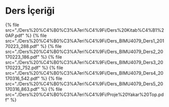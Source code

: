 # Ders İçeriği

<!--Index-->

{% file src="./Ders%20%C4%B0%C3%A7eri%C4%9Fi/Ders%20Kitab%C4%B1%20AP.pdf" %}
{% file src="./Ders%20%C4%B0%C3%A7eri%C4%9Fi/Ders_BIMU4079_Ders1_20170223_288.pdf" %}
{% file src="./Ders%20%C4%B0%C3%A7eri%C4%9Fi/Ders_BIMU4079_Ders2_20170223_186.pdf" %}
{% file src="./Ders%20%C4%B0%C3%A7eri%C4%9Fi/Ders_BIMU4079_Ders3_20170223_752.pdf" %}
{% file src="./Ders%20%C4%B0%C3%A7eri%C4%9Fi/Ders_BIMU4079_Ders4_20170316_542.pdf" %}
{% file src="./Ders%20%C4%B0%C3%A7eri%C4%9Fi/Ders_BIMU4079_Ders5_20170316_863.pdf" %}
{% file src="./Ders%20%C4%B0%C3%A7eri%C4%9Fi/Proje%20Yakar%20Top.pdf" %}

<!--Index-->
